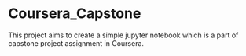 # Coursera_Capstone
This project aims to create a simple jupyter notebook which is a part of capstone project assignment in Coursera. 
